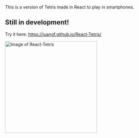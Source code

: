 This is a version of Tetris made in React to play in smartphones.

## Still in development!

Try it here:
https://juangf.github.io/React-Tetris/

<img src="http://test.binatree.com/react-tetris/tetris_screenshot.png" alt="Image of React-Tetris" width="300px">
